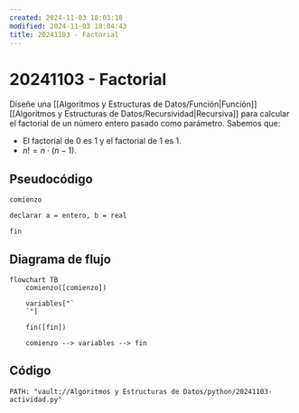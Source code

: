 ```yaml
---
created: 2024-11-03 18:03:18
modified: 2024-11-03 18:04:43
title: 20241103 - Factorial
---
```


# 20241103 - Factorial

Diseñe una [[Algoritmos y Estructuras de Datos/Función|Función]] [[Algoritmos y Estructuras de Datos/Recursividad|Recursiva]] para calcular el factorial de un número entero pasado como parámetro. Sabemos que:

- El factorial de $0$ es $1$ y el factorial de $1$ es $1$.
- $n! = n \cdot (n - 1)$.

## Pseudocódigo

```
comienzo

declarar a = entero, b = real

fin
```

## Diagrama de flujo

```mermaid
flowchart TB
	comienzo([comienzo])
    
	variables["`
	`"]
    
    fin([fin])
    
	comienzo --> variables --> fin
```

## Código

```embed-python
PATH: "vault://Algoritmos y Estructuras de Datos/python/20241103-actividad.py"
```
